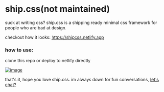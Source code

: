 # ship.css(not maintained)
suck at writing css? ship.css is a shipping ready minimal css framework for people who are bad at design. 

checkout how it looks: https://shipcss.netlify.app

 ### how to use:

clone this repo or deploy to netlify directly

[![image](https://user-images.githubusercontent.com/63632056/132941007-c46bb572-4cc7-4806-84d6-ec29c910d7b4.png)
](https://app.netlify.com/start/deploy?repository=https://github.com/tomgrigory/ship.css)


that's it, hope you love ship.css. 
im always down for fun conversations, [let's chat?](https://twitter.com/tomgrigory)
